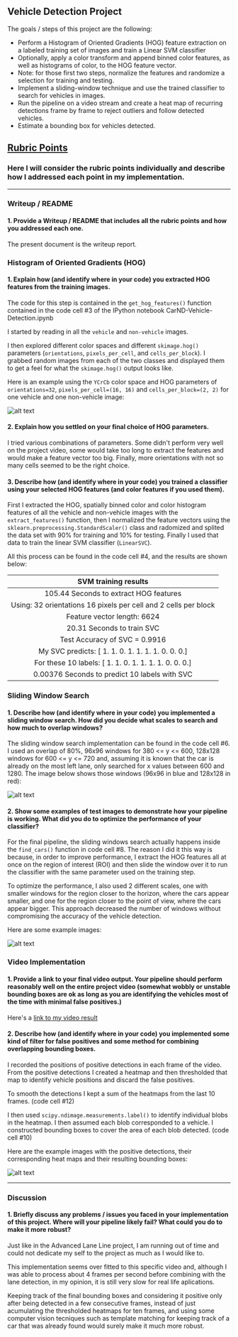 
## **Vehicle Detection Project**

The goals / steps of this project are the following:

* Perform a Histogram of Oriented Gradients (HOG) feature extraction on a labeled training set of images and train a Linear SVM classifier
* Optionally, apply a color transform and append binned color features, as well as histograms of color, to the HOG feature vector. 
* Note: for those first two steps, normalize the features and randomize a selection for training and testing.
* Implement a sliding-window technique and use the trained classifier to search for vehicles in images.
* Run the pipeline on a video stream and create a heat map of recurring detections frame by frame to reject outliers and follow detected vehicles.
* Estimate a bounding box for vehicles detected.

[//]: # (Image References)
[hog]: ./output_images/hog.png
[windows]: ./output_images/windows.png
[pipeline_final]: ./output_images/pipeline_final.png
[pipeline]: ./output_images/pipeline.png


## [Rubric Points](https://review.udacity.com/#!/rubrics/513/view)
### Here I will consider the rubric points individually and describe how I addressed each point in my implementation.  

---
### Writeup / README

#### 1. Provide a Writeup / README that includes all the rubric points and how you addressed each one. 

The present document is the writeup report.

### Histogram of Oriented Gradients (HOG)

#### 1. Explain how (and identify where in your code) you extracted HOG features from the training images.

The code for this step is contained in the `get_hog_features()` function contained in the code cell #3 of the IPython notebook CarND-Vehicle-Detection.ipynb

I started by reading in all the `vehicle` and `non-vehicle` images. 

I then explored different color spaces and different `skimage.hog()` parameters (`orientations`, `pixels_per_cell`, and `cells_per_block`).  I grabbed random images from each of the two classes and displayed them to get a feel for what the `skimage.hog()` output looks like.

Here is an example using the `YCrCb` color space and HOG parameters of `orientations=32`, `pixels_per_cell=(16, 16)` and `cells_per_block=(2, 2)` for one vehicle and one non-vehicle image:

![alt text][hog]

#### 2. Explain how you settled on your final choice of HOG parameters.

I tried various combinations of parameters. Some didn't perform very well on the project video, some would take too long to extract the features and would make a feature vector too big. Finally, more orientations with not so many cells seemed to be the right choice.

#### 3. Describe how (and identify where in your code) you trained a classifier using your selected HOG features (and color features if you used them).

First I extracted the HOG, spatially binned color and color histogram features of all the vehicle and non-vehicle images with the `extract_features()` function, then I normalized the feature vectors using the `sklearn.preprocessing.StandardScaler()` class and radomized and splited the data set with 90% for training and 10% for testing. Finally I used that data to train the linear SVM classifier (`LinearSVC`).

All this process can be found in the code cell #4, and the results are shown below:

|SVM training results                                           |
|:-------------------------------------------------------------:|
|105.44 Seconds to extract HOG features                         |
|Using: 32 orientations 16 pixels per cell and 2 cells per block|
|Feature vector length: 6624                                    |
|20.31 Seconds to train SVC                                     |
|Test Accuracy of SVC =  0.9916                                 |
|My SVC predicts:  [ 1.  1.  0.  1.  1.  1.  1.  0.  0.  0.]    |
|For these 10 labels:  [ 1.  1.  0.  1.  1.  1.  1.  0.  0.  0.]|
|0.00376 Seconds to predict 10 labels with SVC                  |


### Sliding Window Search

#### 1. Describe how (and identify where in your code) you implemented a sliding window search.  How did you decide what scales to search and how much to overlap windows?

The sliding window search implementation can be found in the code cell #6. I used an overlap of 80%, 96x96 windows for 380 <= y <= 600,  128x128 windows for 600 <= y <= 720 and, assuming it is known that the car is already on the most left lane, only searched for x values between 600 and 1280. The image below shows those windows (96x96 in blue and 128x128 in red):

![alt text][windows]

#### 2. Show some examples of test images to demonstrate how your pipeline is working.  What did you do to optimize the performance of your classifier?

For the final pipeline, the sliding windows search actually happens inside the `find_cars()` function in code cell #8. The reason I did it this way is because, in order to improve performance, I extract the HOG features all at once on the region of interest (ROI) and then slide the window over it to run the classifier with the same parameter used on the training step.

To optimize the performance, I also used 2 different scales, one with smaller windows for the region closer to the horizon, where the cars appear smaller, and one for the region closer to the point of view, where the cars appear bigger. This approach decreased the number of windows without compromising the accuracy of the vehicle detection.

Here are some example images:

![alt text][pipeline]


### Video Implementation

#### 1. Provide a link to your final video output.  Your pipeline should perform reasonably well on the entire project video (somewhat wobbly or unstable bounding boxes are ok as long as you are identifying the vehicles most of the time with minimal false positives.)

Here's a [link to my video result](https://youtu.be/S-X4RgHT7rg)

#### 2. Describe how (and identify where in your code) you implemented some kind of filter for false positives and some method for combining overlapping bounding boxes.

I recorded the positions of positive detections in each frame of the video. From the positive detections I created a heatmap and then thresholded that map to identify vehicle positions and discard the false positives.

To smooth the detections I kept a sum of the heatmaps from the last 10 frames. (code cell #12)

I then used `scipy.ndimage.measurements.label()` to identify individual blobs in the heatmap. I then assumed each blob corresponded to a vehicle. I constructed bounding boxes to cover the area of each blob detected. (code cell #10)

Here are the example images with the positive detections, their corresponding heat maps and their resulting bounding boxes:

![alt text][pipeline_final]


---

### Discussion

#### 1. Briefly discuss any problems / issues you faced in your implementation of this project.  Where will your pipeline likely fail?  What could you do to make it more robust?

Just like in the Advanced Lane Line project, I am running out of time and could not dedicate my self to the project as much as I would like to.

This implementation seems over fitted to this specific video and, although I was able to process about 4 frames per second before combining with the lane detection, in my opinion, it is still very slow for real life aplications.

Keeping track of the final bounding boxes and considering it positive only after being detected in a few consecutive frames, instead of just acumulating the thresholded heatmaps for ten frames, and using some computer vision tecniques such as template matching for keeping track of a car that was already found would surely make it much more robust.

